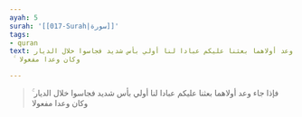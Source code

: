 ```yaml
---
ayah: 5
surah: '[[017-Surah|سورة]]'
tags:
- quran
text: فإذا جاء وعد أولاهما بعثنا عليكم عبادا لنا أولي بأس شديد فجاسوا خلال الديار
  ۚ وكان وعدا مفعولا

---
```

> فإذا جاء وعد أولاهما بعثنا عليكم عبادا لنا أولي بأس شديد فجاسوا خلال الديار ۚ وكان وعدا مفعولا
